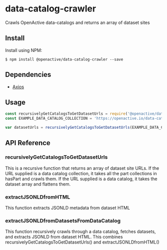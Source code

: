 # data-catalog-crawler
Crawls OpenActive data-catalogs and returns an array of dataset sites

## Install

Install using NPM:
```
$ npm install @openactive/data-catalog-crawler --save
```

## Dependencies
- [Axios](https://github.com/axios/axios)

## Usage

```js
const recursivelyGetCatalogsToGetDatasetUrls = require('@openactive/data-catalog-crawler');
const EXAMPLE_DATA_CATALOG_COLLECTION = 'https://openactive.io/data-catalogs/data-catalog-collection.jsonld';

var datasetUrls = recursivelyGetCatalogsToGetDatasetUrls(EXAMPLE_DATA_CATALOG_COLLECTION);
```

## API Reference
### recursivelyGetCatalogsToGetDatasetUrls
 This is a recursive function that returns an array of dataset site URLs.
 If the URL supplied is a data catalog collection, it takes all the part collections in hasPart and crawls them.
 If the URL supplied is a data catalog, it takes the dataset array and flattens them. 

### extractJSONLDfromHTML
This function extracts JSONLD metadata from dataset HTML
### extractJSONLDfromDatasetsFromDataCatalog
This function recursively crawls through a data catalog, fetches datasets, and extracts JSONLD from dataset HTML.
This combines recursivelyGetCatalogsToGetDatasetUrls() and extractJSONLDfromHTML()